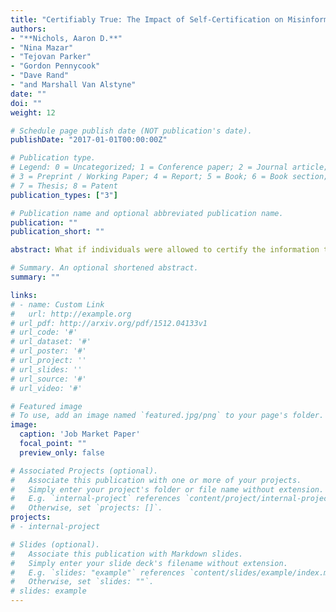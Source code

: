 ```yaml
---
title: "Certifiably True: The Impact of Self-Certification on Misinformation"
authors:
- "**Nichols, Aaron D.**"
- "Nina Mazar"
- "Tejovan Parker"
- "Gordon Pennycook"
- "Dave Rand"
- "and Marshall Van Alstyne"
date: ""
doi: ""
weight: 12

# Schedule page publish date (NOT publication's date).
publishDate: "2017-01-01T00:00:00Z"

# Publication type.
# Legend: 0 = Uncategorized; 1 = Conference paper; 2 = Journal article;
# 3 = Preprint / Working Paper; 4 = Report; 5 = Book; 6 = Book section;
# 7 = Thesis; 8 = Patent
publication_types: ["3"]

# Publication name and optional abbreviated publication name.
publication: ""
publication_short: ""

abstract: What if individuals were allowed to certify the information they shared as true? Across two pre-registered experiments, we investigated the impact of self-certification on both information producers and consumers. In Experiment 1 (N = 1,490 social media users; N = 29,800 responses), individuals were given the option to share or not share a series of 20 headlines (control) or were given an additional option to warrant the article’s claim as being true and share. Warranting an article was either unincentivized (costless warrant) or incentivized (costly warrants). Relative to the control, results indicated that merely giving sharers the option to self-certify shared information as true (costless warrants) increased their sharing of true articles, while incentivizing self-certifications increased their sharing of true articles and decreased their sharing of false articles. In Experiment 2 (N = 2,003 participants; N = 48,072 responses), individuals were presented headlines from Experiment 1 with no additional information (control), with information about whether or not the headlines were shared by another participant (control-sharing), or whether the headlines were not shared, shared with or without a warrant (costly or costless). Results indicated that both false and true headlines certified as true were perceived as more accurate by consumers relative to the control. Our findings suggest that voluntary self-certification can reduce misinformation spread and enhance information credibility, providing evidence for the efficacy of a novel mechanism for addressing misinformation.

# Summary. An optional shortened abstract.
summary: ""

links:
# - name: Custom Link
#   url: http://example.org
# url_pdf: http://arxiv.org/pdf/1512.04133v1
# url_code: '#'
# url_dataset: '#'
# url_poster: '#'
# url_project: ''
# url_slides: ''
# url_source: '#'
# url_video: '#'

# Featured image
# To use, add an image named `featured.jpg/png` to your page's folder. 
image:
  caption: 'Job Market Paper'
  focal_point: ""
  preview_only: false

# Associated Projects (optional).
#   Associate this publication with one or more of your projects.
#   Simply enter your project's folder or file name without extension.
#   E.g. `internal-project` references `content/project/internal-project/index.md`.
#   Otherwise, set `projects: []`.
projects:
# - internal-project

# Slides (optional).
#   Associate this publication with Markdown slides.
#   Simply enter your slide deck's filename without extension.
#   E.g. `slides: "example"` references `content/slides/example/index.md`.
#   Otherwise, set `slides: ""`.
# slides: example
---
```

